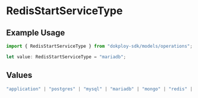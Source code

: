 # RedisStartServiceType

## Example Usage

```typescript
import { RedisStartServiceType } from "dokploy-sdk/models/operations";

let value: RedisStartServiceType = "mariadb";
```

## Values

```typescript
"application" | "postgres" | "mysql" | "mariadb" | "mongo" | "redis" | "compose"
```